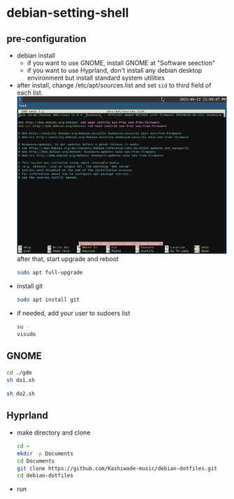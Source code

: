 # debian-setting-shell
## pre-configuration
- debian install
  - if you want to use GNOME, install GNOME at "Software seection"
  - if you want to use Hyprland, don't install any debian desktop environment but install standard system utilities 
- after install, change /etc/apt/sources.list and set `sid` to third field of each list.
  ![](./list.png)
  after that, start upgrade and reboot
  ```sh
  sudo apt full-upgrade
  ```
- install git
  ```sh
  sudo apt install git
  ```
- if needed, add your user to sudoers list
  ```sh
  su -
  visudo
  ```

## GNOME
```sh
cd ./gdm
sh do1.sh
```

```sh
sh do2.sh
```

## Hyprland
- make directory and clone
  ```sh
  cd ~
  mkdir -p Documents
  cd Documents
  git clone https://github.com/Kashiwade-music/debian-dotfiles.git
  cd debian-dotfiles
  ```
- run
  
